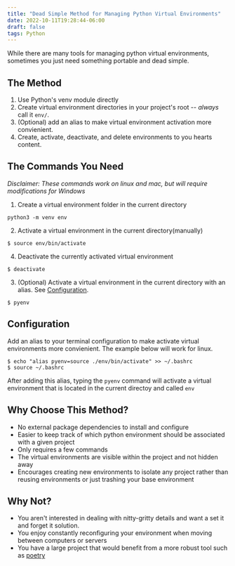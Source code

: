 ```yaml
---
title: "Dead Simple Method for Managing Python Virtual Environments"
date: 2022-10-11T19:28:44-06:00
draft: false
tags: Python
---
```


While there are many tools for managing python virtual environments, sometimes you just need something portable and dead simple. 

## The Method

1. Use Python's venv module directly
2. Create virtual environment directories in your project's root -- *always* call it `env/`.
3. (Optional) add an alias to make virtual environment activation more convienient.
4. Create, activate, deactivate, and delete environments to you hearts content.

## The Commands You Need
*Disclaimer: These commands work on linux and mac, but will require modifications for Windows*

1. Create a virtual environment folder in the current directory
```shell
python3 -m venv env
```
2. Activate a virtual environment in the current directory(manually)
```shell
$ source env/bin/activate
```
4. Deactivate the currently activated virtual environment
```shell
$ deactivate
```
3. (Optional) Activate a virtual environment in the current directory with an alias. See [Configuration](#configuration).
```shell
$ pyenv
```

## Configuration
Add an alias to your terminal configuration to make activate virtual environments more convienient. The example below will work for linux.

```shell
$ echo "alias pyenv=source ./env/bin/activate" >> ~/.bashrc
$ source ~/.bashrc
```

After adding this alias, typing the `pyenv` command will activate a virtual environment that is located in the current directoy and called `env`

## Why Choose This Method?

* No external package dependencies to install and configure
* Easier to keep track of which python environment should be associated with a given project
* Only requires a few commands
* The virtual environments are visible within the project and not hidden away
* Encourages creating new environments to isolate any project rather than reusing environments or just trashing your base environment


## Why Not?
* You aren't interested in dealing with nitty-gritty details and want a set it and forget it solution.
* You enjoy constantly reconfiguring your environment when moving between computers or servers
* You have a large project that would benefit from a more robust tool such as [poetry](https://python-poetry.org)

